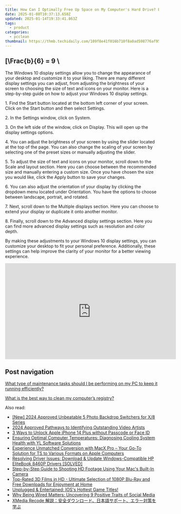 ```yaml
---
title: How Can I Optimally Free Up Space on My Computer's Hard Drive? Expert Tips From YL Computing
date: 2025-01-08T10:37:13.658Z
updated: 2025-01-14T19:33:41.863Z
tags:
  - product
categories:
  - pcclean
thumbnail: https://thmb.techidaily.com/109f8e41f016b710f8a0ad598776af950e5e0ec716fb01a083b32b51c83dd241.jpg
---
```


## \[\Frac{b}{6} = 9 \

The Windows 10 display settings allow you to change the appearance of your desktop and customize it to your liking. There are many different display settings you can adjust, from adjusting the brightness of your screen to choosing the size of text and icons on your monitor. Here is a step-by-step guide on how to adjust your Windows 10 display settings. 

1\. Find the Start button located at the bottom left corner of your screen. Click on the Start button and then select Settings.

2\. In the Settings window, click on System.

3\. On the left side of the window, click on Display. This will open up the display settings options. 

4\. You can adjust the brightness of your screen by using the slider located at the top of the page. You can also change the scaling of your screen by selecting one of the preset sizes or manually adjusting the slider.

5\. To adjust the size of text and icons on your monitor, scroll down to the Scale and layout section. Here you can choose between the recommended size and manually entering a custom size. Once you have chosen the size you would like, click the Apply button to save your changes.

6\. You can also adjust the orientation of your display by clicking the dropdown menu located under Orientation. You have the options to choose between landscape, portrait, and rotated.

7\. Next, scroll down to the Multiple displays section. Here you can choose to extend your display or duplicate it onto another monitor.

8\. Finally, scroll down to the Advanced display settings section. Here you can find more advanced display settings such as resolution and color depth. 

By making these adjustments to your Windows 10 display settings, you can customize your desktop to fit your personal preference. Additionally, these settings can help improve the clarity of your monitor for a better viewing experience.

<!-- affiliate ads begin -->
<iframe width="560" height="315" src="https://www.youtube.com/embed/ITtcSWvS8bo?si=4M4BfMgaabrW6148" title="YouTube video player" frameborder="0" allow="accelerometer; autoplay; clipboard-write; encrypted-media; gyroscope; picture-in-picture; web-share" referrerpolicy="strict-origin-when-cross-origin" allowfullscreen></iframe>
<!-- affiliate ads end -->

## Post navigation

[What type of maintenance tasks should I be performing on my PC to keep it running efficiently?](https://tools.techidaily.com/pcclean/products/)

[What is the best way to clean my computer’s registry?](https://tools.techidaily.com/pcclean/products/)

<ins class="adsbygoogle"
     style="display:block"
     data-ad-format="autorelaxed"
     data-ad-client="ca-pub-7571918770474297"
     data-ad-slot="1223367746"></ins>

<ins class="adsbygoogle"
     style="display:block"
     data-ad-client="ca-pub-7571918770474297"
     data-ad-slot="8358498916"
     data-ad-format="auto"
     data-full-width-responsive="true"></ins>

<span class="atpl-alsoreadstyle">Also read:</span>
<div><ul>
<li><a href="https://fox-links.techidaily.com/new-2024-approved-unbeatable-5-photo-backdrop-switchers-for-x8-series/"><u>[New] 2024 Approved Unbeatable 5 Photo Backdrop Switchers for X/8 Series</u></a></li>
<li><a href="https://fox-info.techidaily.com/2024-approved-pathways-to-identifying-outstanding-video-artists/"><u>2024 Approved Pathways to Identifying Outstanding Video Artists</u></a></li>
<li><a href="https://ios-unlock.techidaily.com/3-ways-to-unlock-apple-iphone-14-plus-without-passcode-or-face-id-by-drfone-ios/"><u>3 Ways to Unlock Apple iPhone 14 Plus without Passcode or Face ID</u></a></li>
<li><a href="https://win-reviews.techidaily.com/ensuring-optimal-computer-temperatures-diagnosing-cooling-system-health-with-yl-software-solutions/"><u>Ensuring Optimal Computer Temperatures: Diagnosing Cooling System Health with YL Software Solutions</u></a></li>
<li><a href="https://discover-awesome.techidaily.com/experience-unmatched-conversion-with-macx-pro-your-go-to-solution-for-ts-to-various-formats-on-apple-computers/"><u>Experience Unmatched Conversion with MacX Pro – Your Go-To Solution for TS to Various Formats on Apple Computers</u></a></li>
<li><a href="https://hardware-updates.techidaily.com/resolving-driver-issues-download-and-update-windows-compatible-hp-elitebook-8460p-drivers-solved/"><u>Resolving Driver Issues: Download & Update Windows-Compatible HP EliteBook 8460P Drivers [SOLVED]</u></a></li>
<li><a href="https://discover-awesome.techidaily.com/step-by-step-guide-to-shooting-hd-footage-using-your-macs-built-in-camera/"><u>Step-by-Step Guide to Shooting HD Footage Using Your Mac's Built-In Camera</u></a></li>
<li><a href="https://discover-awesome.techidaily.com/top-rated-3d-films-in-hd-ultimate-selection-of-1080p-blu-ray-and-free-downloads-for-enjoyment-at-home/"><u>Top-Rated 3D Films in HD - Ultimate Selection of 1080P Blu-Ray and Free Downloads for Enjoyment at Home</u></a></li>
<li><a href="https://games-able.techidaily.com/1719171355880-unplugged-and-entertained-ioss-hottest-game-titles/"><u>Unplugged & Entertained: IOS's Hottest Game Titles!</u></a></li>
<li><a href="https://facebook.techidaily.com/why-being-wired-matters-uncovering-9-positive-traits-of-social-media/"><u>Why Being Wired Matters: Uncovering 9 Positive Traits of Social Media</u></a></li>
<li><a href="https://discover-awesome.techidaily.com/xmedia-recode/"><u>XMedia Recode 解説：安全ダウンロード、日本語サポート、エラー対策を学ぶ</u></a></li>
</ul></div>

